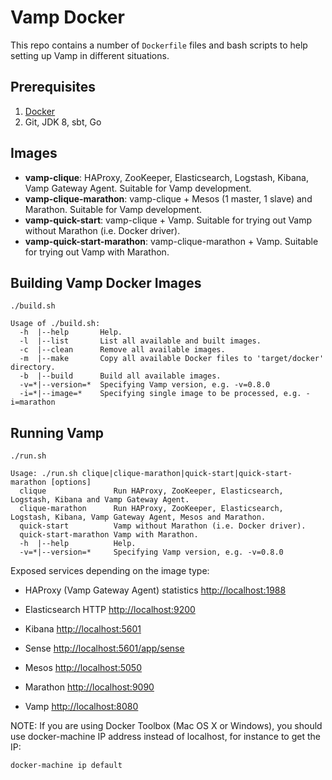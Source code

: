 # Vamp Docker

This repo contains a number of `Dockerfile` files and bash scripts to help setting up Vamp in different situations. 

## Prerequisites

1. [Docker](https://docs.docker.com/)
2. Git, JDK 8, sbt, Go

## Images

- **vamp-clique**: HAProxy, ZooKeeper, Elasticsearch, Logstash, Kibana, Vamp Gateway Agent. Suitable for Vamp development.
- **vamp-clique-marathon**: vamp-clique + Mesos (1 master, 1 slave) and Marathon. Suitable for Vamp development.
- **vamp-quick-start**: vamp-clique + Vamp. Suitable for trying out Vamp without Marathon (i.e. Docker driver).
- **vamp-quick-start-marathon**: vamp-clique-marathon + Vamp. Suitable for trying out Vamp with Marathon.
 
## Building Vamp Docker Images

```
./build.sh

Usage of ./build.sh:
  -h  |--help       Help.
  -l  |--list       List all available and built images.
  -c  |--clean      Remove all available images.
  -m  |--make       Copy all available Docker files to 'target/docker' directory.
  -b  |--build      Build all available images.
  -v=*|--version=*  Specifying Vamp version, e.g. -v=0.8.0
  -i=*|--image=*    Specifying single image to be processed, e.g. -i=marathon
```

## Running Vamp

```
./run.sh

Usage: ./run.sh clique|clique-marathon|quick-start|quick-start-marathon [options] 
  clique               Run HAProxy, ZooKeeper, Elasticsearch, Logstash, Kibana and Vamp Gateway Agent.
  clique-marathon      Run HAProxy, ZooKeeper, Elasticsearch, Logstash, Kibana, Vamp Gateway Agent, Mesos and Marathon.
  quick-start          Vamp without Marathon (i.e. Docker driver).
  quick-start-marathon Vamp with Marathon.
  -h  |--help          Help.
  -v=*|--version=*     Specifying Vamp version, e.g. -v=0.8.0
```

Exposed services depending on the image type:

- HAProxy (Vamp Gateway Agent) statistics [http://localhost:1988](http://localhost:1988)
- Elasticsearch HTTP [http://localhost:9200](http://localhost:9200)
- Kibana [http://localhost:5601](http://localhost:5601)
- Sense [http://localhost:5601/app/sense](http://localhost:5601/app/sense)

- Mesos [http://localhost:5050](http://localhost:5050)
- Marathon [http://localhost:9090](http://localhost:9090)

- Vamp [http://localhost:8080](http://localhost:8080)

NOTE: If you are using Docker Toolbox (Mac OS X or Windows), you should use docker-machine IP address instead of localhost, for instance to get the IP:
```
docker-machine ip default
```
